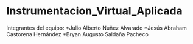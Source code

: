 # Instrumentacion_Virtual_Aplicada
Integrantes del equipo:
*Julio Alberto Nuñez Alvarado
*Jesús Abraham Castorena Hernández
*Bryan Augusto Saldaña Pacheco
